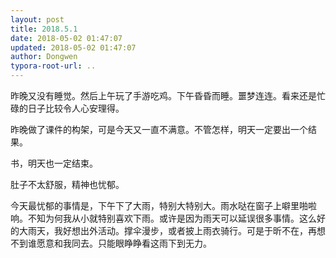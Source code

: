 ```yaml
---
layout: post
title: 2018.5.1
date: 2018-05-02 01:47:07
updated: 2018-05-02 01:47:07
author: Dongwen
typora-root-url: ..
---
```




昨晚又没有睡觉。然后上午玩了手游吃鸡。下午昏昏而睡。噩梦连连。看来还是忙碌的日子比较令人心安理得。

昨晚做了课件的构架，可是今天又一直不满意。不管怎样，明天一定要出一个结果。

书，明天也一定结束。

肚子不太舒服，精神也忧郁。

今天最忧郁的事情是，下午下了大雨，特别大特别大。雨水哒在窗子上噼里啪啦响。不知为何我从小就特别喜欢下雨。或许是因为雨天可以延误很多事情。这么好的大雨天，我好想出外活动。撑伞漫步，或者披上雨衣骑行。可是于昕不在，再想不到谁愿意和我同去。只能眼睁睁看这雨下到无力。